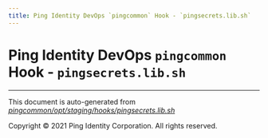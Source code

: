```yaml
---
title: Ping Identity DevOps `pingcommon` Hook - `pingsecrets.lib.sh`
---
```


# Ping Identity DevOps `pingcommon` Hook - `pingsecrets.lib.sh`

---
This document is auto-generated from _[pingcommon/opt/staging/hooks/pingsecrets.lib.sh](https://github.com/pingidentity/pingidentity-docker-builds/blob/master/pingcommon/opt/staging/hooks/pingsecrets.lib.sh)_

Copyright © 2021 Ping Identity Corporation. All rights reserved.

